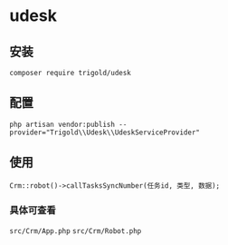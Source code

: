 # udesk
## 安装
```composer require trigold/udesk ```
## 配置
```php artisan vendor:publish --provider="Trigold\\Udesk\\UdeskServiceProvider"```
## 使用
```Crm::robot()->callTasksSyncNumber(任务id, 类型, 数据);```
### 具体可查看
```src/Crm/App.php```
```src/Crm/Robot.php```
